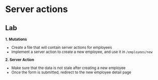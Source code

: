 <!-- .slide: class="exercice" -->

# Server actions

## Lab

<small>

**1. Mutations**

- Create a file that will contain server actions for employees
- Implement a server action to create a new employee, and use it in `/employees/new`

**2. Server Action**

- Make sure that the data is not stale after creating a new employee
- Once the form is submitted, redirect to the new employee detail page

</small>
